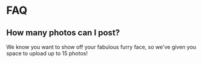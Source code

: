 # FAQ

## How many photos can I post?

We know you want to show off your fabulous furry face, so we've given you
space to upload up to 15 photos!
